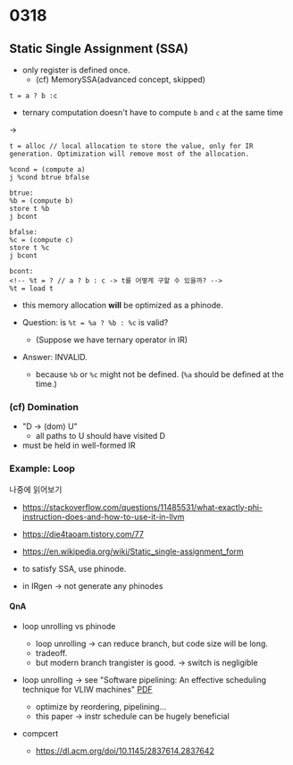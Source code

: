 # 0318

## Static Single Assignment (SSA)

- only register is defined once.
  - (cf) MemorySSA(advanced concept, skipped)

`t = a ? b :c`
- ternary computation doesn't have to compute `b` and `c` at the same time

->

```
t = alloc // local allocation to store the value, only for IR generation. Optimization will remove most of the allocation.

%cond = (compute a)
j %cond btrue bfalse

btrue:
%b = (compute b)
store t %b
j bcont

bfalse:
%c = (compute c)
store t %c
j bcont

bcont:
<!-- %t = ? // a ? b : c -> t를 어떻게 구할 수 있을까? -->
%t = load t

```

- this memory allocation **will** be optimized as a phinode.

- Question: is `%t = %a ? %b : %c` is valid?
  - (Suppose we have ternary operator in IR)
- Answer: INVALID.
  - because `%b` or `%c` might not be defined. (`%a` should be defined at the time.) 

### (cf) Domination

- "D -> (dom) U"
  - all paths to U should have visited D
- must be held in well-formed IR

### Example: Loop

나중에 읽어보기
- https://stackoverflow.com/questions/11485531/what-exactly-phi-instruction-does-and-how-to-use-it-in-llvm
- https://die4taoam.tistory.com/77
- https://en.wikipedia.org/wiki/Static_single-assignment_form

- to satisfy SSA, use phinode.
- in IRgen -> not generate any phinodes

#### QnA
- loop unrolling vs phinode
  - loop unrolling -> can reduce branch, but code size will be long.
  - tradeoff.
  - but modern branch trangister is good. -> switch is negligible

- loop unrolling ->  see "Software pipelining: An effective scheduling technique for VLIW machines" [PDF](../resources/960116.54022.pdf)
  - optimize by reordering, pipelining...
  - this paper -> instr schedule can be hugely beneficial

- compcert
  - https://dl.acm.org/doi/10.1145/2837614.2837642